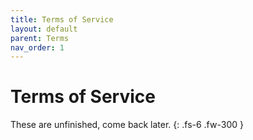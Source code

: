 ```yaml
---
title: Terms of Service
layout: default
parent: Terms
nav_order: 1
---
```

# Terms of Service
These are unfinished, come back later.
{: .fs-6 .fw-300 }
